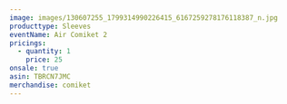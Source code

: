 ```yaml
---
image: images/130607255_1799314990226415_6167259278176118387_n.jpg
producttype: Sleeves
eventName: Air Comiket 2
pricings:
  - quantity: 1
    price: 25
onsale: true
asin: TBRCN7JMC
merchandise: comiket
---
```


